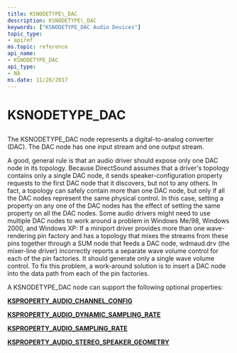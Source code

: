 ```yaml
---
title: KSNODETYPE\_DAC
description: KSNODETYPE\_DAC
keywords: ["KSNODETYPE_DAC Audio Devices"]
topic_type:
- apiref
ms.topic: reference
api_name:
- KSNODETYPE_DAC
api_type:
- NA
ms.date: 11/28/2017
---
```


# KSNODETYPE\_DAC


## <span id="ddk_ksnodetype_dac_ks"></span><span id="DDK_KSNODETYPE_DAC_KS"></span>


The KSNODETYPE\_DAC node represents a digital-to-analog converter (DAC). The DAC node has one input stream and one output stream.

A good, general rule is that an audio driver should expose only one DAC node in its topology. Because DirectSound assumes that a driver's topology contains only a single DAC node, it sends speaker-configuration property requests to the first DAC node that it discovers, but not to any others. In fact, a topology can safely contain more than one DAC node, but only if all the DAC nodes represent the same physical control. In this case, setting a property on any one of the DAC nodes has the effect of setting the same property on all the DAC nodes. Some audio drivers might need to use multiple DAC nodes to work around a problem in Windows Me/98, Windows 2000, and Windows XP: If a miniport driver provides more than one wave-rendering pin factory and has a topology that mixes the streams from these pins together through a SUM node that feeds a DAC node, wdmaud.drv (the mixer-line driver) incorrectly reports a separate wave volume control for each of the pin factories. It should generate only a single wave volume control. To fix this problem, a work-around solution is to insert a DAC node into the data path from each of the pin factories.

A KSNODETYPE\_DAC node can support the following optional properties:

[**KSPROPERTY\_AUDIO\_CHANNEL\_CONFIG**](ksproperty-audio-channel-config.md)

[**KSPROPERTY\_AUDIO\_DYNAMIC\_SAMPLING\_RATE**](ksproperty-audio-dynamic-sampling-rate.md)

[**KSPROPERTY\_AUDIO\_SAMPLING\_RATE**](ksproperty-audio-sampling-rate.md)

[**KSPROPERTY\_AUDIO\_STEREO\_SPEAKER\_GEOMETRY**](ksproperty-audio-stereo-speaker-geometry.md)

 

 





